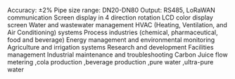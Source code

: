 Accuracy: ±2%
Pipe size range: DN20-DN80
Output: RS485, LoRaWAN communication
Screen display in 4 direction rotation
LCD color display screen
Water and wastewater management
HVAC (Heating, Ventilation, and Air Conditioning) systems
Process industries (chemical, pharmaceutical, food and beverage)
Energy management and environmental monitoring
Agriculture and irrigation systems
Research and development
Facilities management
Industrial maintenance and troubleshooting
Carbon Juice flow metering ,cola production ,beverage production ,pure water ,ultra-pure water
